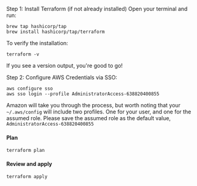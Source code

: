 Step 1: Install Terraform (if not already installed)
Open your terminal and run:

```shell
brew tap hashicorp/tap
brew install hashicorp/tap/terraform
```   
To verify the installation:

```shell
terraform -v
```

If you see a version output, you're good to go!

Step 2: Configure AWS Credentials via SSO:
```
aws configure sso
aws sso login --profile AdministratorAccess-638820400855
```

Amazon will take you through the process, but worth noting that your `~/.aws/config` will include two profiles. One for your user,
and one for the assumed role. Please save the assumed role as the default value, `AdministratorAccess-638820400855`

#### Plan
```
terraform plan
```

#### Review and apply
```
terraform apply
```
